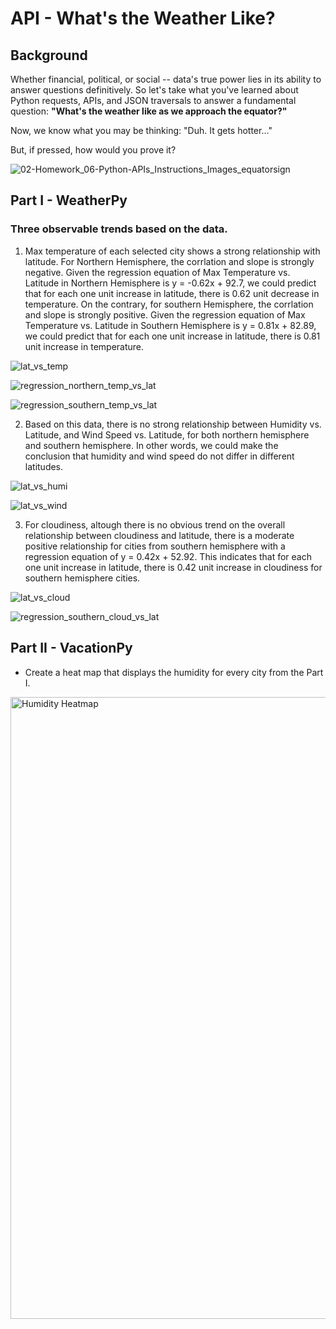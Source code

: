# API - What's the Weather Like?

## Background

Whether financial, political, or social -- data's true power lies in its ability to answer questions definitively. So let's take what you've learned about Python requests, APIs, and JSON traversals to answer a fundamental question: **"What's the weather like as we approach the equator?"**

Now, we know what you may be thinking: "Duh. It gets hotter..."

But, if pressed, how would you prove it?

![02-Homework_06-Python-APIs_Instructions_Images_equatorsign](https://user-images.githubusercontent.com/55970064/91615814-0a6d2c00-e94a-11ea-8e75-103188be3971.png)


## Part I - WeatherPy

### Three observable trends based on the data. 

1. Max temperature of each selected city shows a strong relationship with latitude. For Northern Hemisphere, the corrlation and slope is strongly negative. Given the regression equation of Max Temperature vs. Latitude in Northern Hemisphere is y = -0.62x + 92.7, we could predict that for each one unit increase in latitude, there is 0.62 unit decrease in temperature. On the contrary, for southern Hemisphere, the corrlation and slope is strongly positive. Given the regression equation of Max Temperature vs. Latitude in Southern Hemisphere is y = 0.81x + 82.89, we could predict that for each one unit increase in latitude, there is 0.81 unit increase in temperature. 

![lat_vs_temp](https://user-images.githubusercontent.com/55970064/91622642-bf5d1400-e95d-11ea-92c2-9594bae0c534.png)


![regression_northern_temp_vs_lat](https://user-images.githubusercontent.com/55970064/91622658-d69c0180-e95d-11ea-9365-7bb87764841b.png)


![regression_southern_temp_vs_lat](https://user-images.githubusercontent.com/55970064/91622666-e1569680-e95d-11ea-9d9a-507c4e5fd3bd.png)


2. Based on this data, there is no strong relationship between Humidity vs. Latitude, and Wind Speed vs. Latitude, for both northern hemisphere and southern hemisphere. In other words, we could make the conclusion that humidity and wind speed do not differ in different latitudes. 

![lat_vs_humi](https://user-images.githubusercontent.com/55970064/91627091-6c458a00-e97a-11ea-89ff-58733692f899.png)


![lat_vs_wind](https://user-images.githubusercontent.com/55970064/91627098-7798b580-e97a-11ea-8e42-9476737896ba.png)


3. For cloudiness, altough there is no obvious trend on the overall relationship between cloudiness and latitude, there is a moderate positive relationship for cities from southern hemisphere with a regression equation of y = 0.42x + 52.92. This indicates that for each one unit increase in latitude, there is 0.42 unit increase in cloudiness for southern hemisphere cities. 

![lat_vs_cloud](https://user-images.githubusercontent.com/55970064/91627663-78cbe180-e97e-11ea-969a-d9af17fc4ff9.png)


![regression_southern_cloud_vs_lat](https://user-images.githubusercontent.com/55970064/91627675-88e3c100-e97e-11ea-994d-d5c87ac3cc5b.png)


## Part II - VacationPy

* Create a heat map that displays the humidity for every city from the Part I.

<img width="995" alt="Humidity Heatmap" src="https://user-images.githubusercontent.com/55970064/91627713-cea08980-e97e-11ea-8c0e-eff1044d1681.png">


